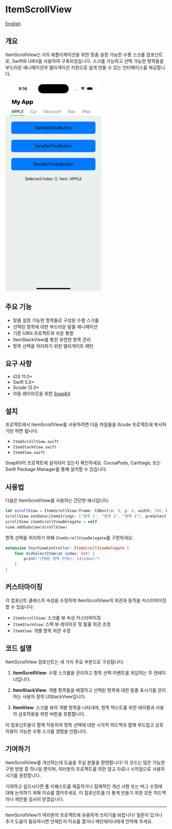 # ItemScrollView

[English](https://github.com/wlxo0401/ItemHorizontalScroll/blob/main/README_ENG.md)

## 개요

ItemScrollView는 iOS 애플리케이션을 위한 맞춤 설정 가능한 수평 스크롤 컴포넌트로, Swift와 UIKit을 사용하여 구축되었습니다. 스크롤 가능하고 선택 가능한 항목들을 부드러운 애니메이션과 델리게이션 지원으로 쉽게 만들 수 있는 인터페이스를 제공합니다.

<img src="https://github.com/wlxo0401/ItemHorizontalScroll/blob/main/SimulatorScreenRecording.gif" width="300" alt="ItemScrollView 데모">

## 주요 기능

- 맞춤 설정 가능한 항목들로 구성된 수평 스크롤
- 선택된 항목에 대한 부드러운 밑줄 애니메이션
- 기존 UIKit 프로젝트와 쉬운 통합
- ItemStackView를 통한 유연한 항목 관리
- 항목 선택을 처리하기 위한 델리게이트 패턴

## 요구 사항

- iOS 11.0+
- Swift 5.0+
- Xcode 12.0+
- 자동 레이아웃을 위한 [SnapKit](https://github.com/SnapKit/SnapKit)

## 설치

프로젝트에서 ItemScrollView를 사용하려면 다음 파일들을 Xcode 프로젝트에 복사하기만 하면 됩니다:

- `ItemScrollView.swift`
- `ItemStackView.swift`
- `ItemView.swift`

SnapKit이 프로젝트에 설치되어 있는지 확인하세요. CocoaPods, Carthage, 또는 Swift Package Manager를 통해 설치할 수 있습니다.

## 사용법

다음은 ItemScrollView를 사용하는 간단한 예시입니다:

```swift
let scrollView = ItemScrollView(frame: CGRect(x: 0, y: 0, width: 300, height: 50))
scrollView.setData(itemStrings: ["항목 1", "항목 2", "항목 3"], preSelectIndex: 0)
scrollView.itemScrollViewDelegate = self
view.addSubview(scrollView)
```

항목 선택을 처리하기 위해 `ItemScrollViewDelegate`를 구현하세요:

```swift
extension YourViewController: ItemScrollViewDelegate {
    func didSelectItem(at index: Int) {
        print("선택된 항목 인덱스: \(index)")
    }
}
```

## 커스터마이징

각 컴포넌트 클래스의 속성을 수정하여 ItemScrollView의 외관과 동작을 커스터마이징할 수 있습니다:

- `ItemScrollView`: 스크롤 뷰 속성 커스터마이징
- `ItemStackView`: 스택 뷰 레이아웃 및 밑줄 외관 조정
- `ItemView`: 개별 항목 외관 수정

## 코드 설명

ItemScrollView 컴포넌트는 세 가지 주요 부분으로 구성됩니다:

1. **ItemScrollView**: 수평 스크롤을 관리하고 항목 선택 이벤트를 위임하는 주 컨테이너입니다.

2. **ItemStackView**: 개별 항목들을 배열하고 선택된 항목에 대한 밑줄 표시기를 관리하는 사용자 정의 UIStackView입니다.

3. **ItemView**: 스크롤 뷰의 개별 항목을 나타내며, 항목 텍스트를 위한 레이블과 사용자 상호작용을 위한 버튼을 포함합니다.

이 컴포넌트들이 함께 작동하여 항목 선택에 대한 시각적 피드백과 함께 부드럽고 상호작용이 가능한 수평 스크롤 경험을 만듭니다.

## 기여하기

ItemScrollView를 개선하는데 도움을 주실 분들을 환영합니다! 이 코드는 많은 가능한 구현 방법 중 하나일 뿐이며, 여러분의 프로젝트를 위한 참고 자료나 시작점으로 사용하시기를 권장합니다.

기여하고 싶으시다면 풀 리퀘스트를 제출하거나 잠재적인 개선 사항 또는 버그 수정에 대해 논의하기 위해 이슈를 열어주세요. 이 컴포넌트를 더 좋게 만들기 위한 모든 피드백이나 제안을 감사히 받겠습니다.

---

ItemScrollView가 여러분의 프로젝트에 유용하게 쓰이기를 바랍니다! 질문이 있거나 추가 도움이 필요하시면 언제든지 이슈를 열거나 메인테이너에게 연락해 주세요.

